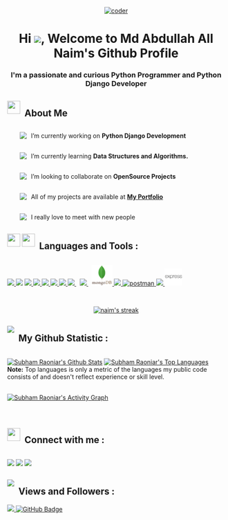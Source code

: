 <p  align="center">
<a href="https://ibb.co/d7LhvXn"><img src="https://i.ibb.co/d7LhvXn/coder.png" height="auto" alt="coder" border="0"></a>
</p>

<h1 align="center">Hi <img src="https://raw.githubusercontent.com/MartinHeinz/MartinHeinz/master/wave.gif" width="30px">, Welcome to Md Abdullah All Naim's Github Profile </h1>
<h3 align="center">I'm a passionate and curious Python Programmer and Python Django Developer</h3>

<!-- <img src="https://img.icons8.com/bubbles/50/000000/about.png"/><h1 align="center"> I'm Naim </h1> -->
<div style='display : flex'>
        <p style='padding-right:10px'><img width="30px" height="30px" src="https://img.icons8.com/bubbles/50/000000/about.png"/></p>
        <h2><b>About Me</b> </h2>
</div>

<div style='margin-left:29px'> 
    <div style='display : flex'>
        <p style='padding-right:10px'><img src="https://img.icons8.com/color/25/000000/project-management.png"/></p>
        <p>I’m currently working on <b>Python Django Development</b> </p>
    </div>
    <div style='display : flex'>
        <p style='padding-right:10px'><img src="https://img.icons8.com/color/28/000000/learning.png"/></p>
        <p>I’m currently learning <b>Data Structures and Algorithms.</b> </p>
    </div>
    <div style='display : flex'>
        <p style='padding-right:10px'><img src="https://img.icons8.com/office/28/000000/search-client.png"/></p>
        <p>I’m looking to collaborate on <b>OpenSource Projects</b> </p>
    </div>
    <div style='display : flex'>
        <p style='padding-right:10px'><img src="https://img.icons8.com/fluency/28/000000/portfolio.png"/></p>
        <p>All of my projects are available at  <b><a href="https://abdullah-all-naim.netlify.app">My Portfolio</a> </b> </p>
    </div>
    <div style='display : flex'>
        <p style='padding-right:10px'><img src="https://img.icons8.com/emoji/28/000000/smiling-face-with-halo.png"/></p>
        <p>I really love to meet with new people</p>
    </div>

</div>


<div style='display : flex'>
        <p style='padding-right:10px'><img width="30px"  height="30px" src="https://img.icons8.com/fluency/48/000000/programming.png"/> <img width="30px" height="30px" src="https://img.icons8.com/office/50/000000/administrative-tools.png"/></p>
        <h2><b>Languages and Tools :</b> </h2>
</div>


<p align="left">
<a href="https://www.python.org" target="_blank"> <img src="https://img.icons8.com/color/48/000000/python.png"/> </a>  
    <img src="https://img.icons8.com/color/48/000000/django.png"/>
    <a href="https://developer.mozilla.org/en-US/docs/Web/JavaScript" target="_blank"> <img src="https://img.icons8.com/color/48/000000/javascript.png"/> </a> 
    <a href="https://reactjs.org/" target="_blank"> <img src="https://img.icons8.com/color/48/000000/react-native.png"/> </a>
    <a href="https://www.w3.org/html/" target="_blank"> <img src="https://img.icons8.com/color/48/000000/html-5.png"/> </a> 
    <a href="https://www.w3schools.com/css/" target="_blank"> <img src="https://img.icons8.com/color/48/000000/css3.png"/> </a> 
    <a href="https://getbootstrap.com" target="_blank"> <img src="https://img.icons8.com/color/48/000000/bootstrap.png"/> </a>  
    <a style="padding-right:8px;" href="https://nodejs.org" target="_blank"> <img src="https://img.icons8.com/color/48/000000/nodejs.png"/> </a> 
    <a style="padding-right:8px;" href="https://www.mysql.com/" target="_blank"> <img src="https://img.icons8.com/fluent/50/000000/mysql-logo.png"/> </a>
    <a href="https://www.mongodb.com/" target="_blank"> <img src="https://raw.githubusercontent.com/devicons/devicon/master/icons/mongodb/mongodb-original-wordmark.svg" alt="mongodb" width="48" height="48"/> </a> 
    <a href="https://firebase.google.com/" target="_blank"> <img src="https://img.icons8.com/color/48/000000/firebase.png"/> </a> 
    <a href="https://postman.com" target="_blank"> <img src="https://www.vectorlogo.zone/logos/getpostman/getpostman-icon.svg" alt="postman" width="45" height="45"/> </a>   
    <a href="https://git-scm.com/" target="_blank"> <img src="https://img.icons8.com/color/48/000000/git.png"/> </a> 
    <a href="https://expressjs.com" target="_blank"> <img src="https://raw.githubusercontent.com/devicons/devicon/master/icons/express/express-original-wordmark.svg" alt="express" width="40" height="40"/> </a>
</p>

<br/>

<p align="center">
    <a href="https://github.com/abdullahallnaim/github-readme-streak-stats">
        <img title="🔥 Get streak stats for your profile at git.io/streak-stats" alt="naim's streak" src="https://github-readme-streak-stats.herokuapp.com/?user=abdullahallnaim&theme=gruvbox_duo&hide_border=true&stroke=0000&background=060A0CD0"/>
    </a>
</p>

<div style='display : flex'>
        <p style='padding-right:10px'><img width='30' hwight="30" src="https://img.icons8.com/doodle/48/000000/statistics.png"/></p>
        <h2><b>My Github Statistic :</b> </h2>
</div>


  <br/>
    <a href="https://github.com/abdullahallnaim/github-readme-stats"><img alt="Subham Raoniar's Github Stats" src="https://github-readme-stats.vercel.app/api?username=abdullahallnaim&show_icons=true&count_private=true&theme=react&hide_border=true&bg_color=0D1117" /></a>
  <a href="https://github.com/abdullahallnaim/github-readme-stats"><img alt="Subham Raoniar's Top Languages" src="https://github-readme-stats.vercel.app/api/top-langs/?username=abdullahallnaim&langs_count=8&count_private=true&layout=compact&theme=react&hide_border=true&bg_color=0D1117" /></a>
  <br/>
  <b>Note:</b> Top languages is only a metric of the languages my public code consists of and doesn't reflect experience or skill level.


<br/>
<br/>

<p>
<a href="https://github.com/abdullahallnaim/github-readme-activity-graph"><img alt="Subham Raoniar's Activity Graph" src="https://activity-graph.herokuapp.com/graph?username=abdullahallnaim&bg_color=0D1117&color=5BCDEC&line=5BCDEC&point=FFFFFF&hide_border=true" /></a>
</p>

<br/>
<br/>

<div style='display : flex'>
        <p style='padding-right:10px'><img width="30px" height="30px" src="https://img.icons8.com/clouds/100/000000/contact-card.png"/></p>
        <h2><b>Connect with me :</b> </h2>
</div>

<p align='left'>
    <a href = "https://www.linkedin.com/in/md-abdullah-all-naim/"><img src="https://img.icons8.com/fluency/48/000000/linkedin.png"/></a>
    <a href = "https://www.facebook.com/mdabdullah.allnaim0489"><img src="https://img.icons8.com/fluency/48/000000/facebook.png"/></a>
    <a href = "https://www.instagram.com/abdullah.allnaim/"><img src="https://img.icons8.com/fluent/48/000000/instagram-new.png"/></a>
</p>

<div style='display : flex'>
        <p style='padding-right:10px'><img src="https://img.icons8.com/doodle/48/000000/follow.png"/></p>
        <h2><b>Views and Followers :</b> </h2>
</div>
<a href="https://github.com/Meghna-DAS/github-profile-views-counter">
    <img src="https://komarev.com/ghpvc/?username=abdullahallnaim">
</a>
<a href="https://github.com/abdullahallnaim?tab=followers"><img src="https://img.shields.io/github/followers/abdullahallnaim?label=Followers&style=social" alt="GitHub Badge"></a>
